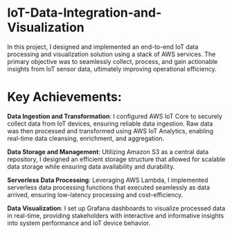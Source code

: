 
# IoT-Data-Integration-and-Visualization



In this project, I designed and implemented an end-to-end IoT data processing and visualization solution using a stack of AWS services. The primary objective was to seamlessly collect, process, and gain actionable insights from IoT sensor data, ultimately improving operational efficiency.

# Key Achievements:

**Data Ingestion and Transformation**: I configured AWS IoT Core to securely collect data from IoT devices, ensuring reliable data ingestion. Raw data was then processed and transformed using AWS IoT Analytics, enabling real-time data cleansing, enrichment, and aggregation.

**Data Storage and Management**: Utilizing Amazon S3 as a central data repository, I designed an efficient storage structure that allowed for scalable data storage while ensuring data availability and durability.

**Serverless Data Processing**: Leveraging AWS Lambda, I implemented serverless data processing functions that executed seamlessly as data arrived, ensuring low-latency processing and cost-efficiency.

**Data Visualization**: I set up Grafana dashboards to visualize processed data in real-time, providing stakeholders with interactive and informative insights into system performance and IoT device behavior.

